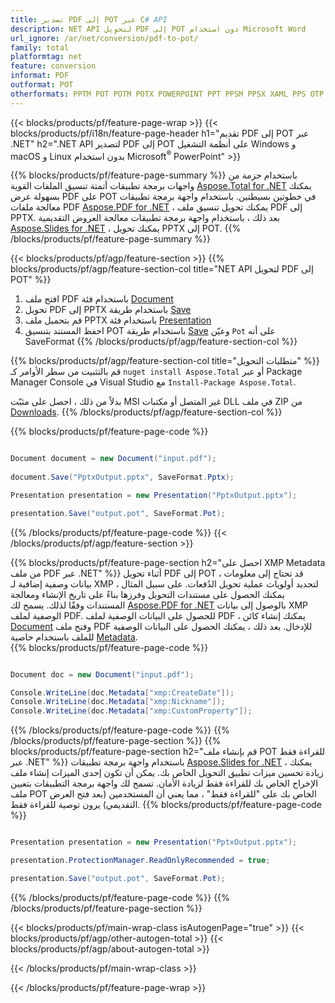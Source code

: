 ```yaml
---
title: تصدير PDF إلى POT عبر C# API
description: NET API لتحويل PDF إلى POT دون استخدام Microsoft Word
url_ignore: /ar/net/conversion/pdf-to-pot/
family: total
platformtag: net
feature: conversion
informat: PDF
outformat: POT
otherformats: PPTM POT POTM POTX POWERPOINT PPT PPSM PPSX XAML PPS OTP SWF
---
```

{{< blocks/products/pf/feature-page-wrap >}}
{{< blocks/products/pf/i18n/feature-page-header h1="تقديم PDF إلى POT عبر .NET" h2=".NET API لتصدير PDF إلى POT على أنظمة التشغيل Windows و macOS و Linux بدون استخدام Microsoft<sup>&reg;</sup> PowerPoint" >}}

{{% blocks/products/pf/feature-page-summary %}}
باستخدام حزمة من واجهات برمجة تطبيقات أتمتة تنسيق الملفات القوية [Aspose.Total for .NET](https://products.aspose.com/total/net/) يمكنك بسهولة عرض PDF على POT في خطوتين بسيطتين. باستخدام واجهة برمجة تطبيقات معالجة ملفات PDF [Aspose.PDF for .NET](https://products.aspose.com/pdf/net/) ، يمكنك تحويل تنسيق ملف PDF إلى PPTX. بعد ذلك ، باستخدام واجهة برمجة تطبيقات معالجة العروض التقديمية [Aspose.Slides for .NET](https://products.aspose.com/slides/net/) ، يمكنك تحويل PPTX إلى POT.
{{% /blocks/products/pf/feature-page-summary  %}}

{{< blocks/products/pf/agp/feature-section >}}
{{% blocks/products/pf/agp/feature-section-col title="NET API لتحويل PDF إلى POT" %}}
1. افتح ملف PDF باستخدام فئة [Document](https://reference.aspose.com/pdf/net/aspose.pdf/document)
2. تحويل PDF إلى PPTX باستخدام طريقة [Save](https://reference.aspose.com/pdf/net/aspose.pdf.document/save/methods/5)
3. قم بتحميل ملف PPTX باستخدام فئة [Presentation](https://reference.aspose.com/slides/net/aspose.slides/presentation)
4. احفظ المستند بتنسيق POT باستخدام طريقة [Save](https://reference.aspose.com/slides/net/aspose.slides.presentation/save/methods/5) وعيّن `Pot` على أنه SaveFormat
{{% /blocks/products/pf/agp/feature-section-col %}}

{{% blocks/products/pf/agp/feature-section-col title="متطلبات التحويل" %}}
قم بالتثبيت من سطر الأوامر كـ ``nuget install Aspose.Total`` أو عبر Package Manager Console في Visual Studio مع ``Install-Package Aspose.Total``.

بدلاً من ذلك ، احصل على مثبّت MSI غير المتصل أو مكتبات DLL في ملف ZIP من [Downloads](https://releases.aspose.com/total/net).
{{% /blocks/products/pf/agp/feature-section-col %}}

{{% blocks/products/pf/feature-page-code %}}

```cs

Document document = new Document("input.pdf");
 
document.Save("PptxOutput.pptx", SaveFormat.Pptx); 

Presentation presentation = new Presentation("PptxOutput.pptx");

presentation.Save("output.pot", SaveFormat.Pot);   
```

{{% /blocks/products/pf/feature-page-code %}}
{{< /blocks/products/pf/agp/feature-section >}}

{{% blocks/products/pf/feature-page-section  h2="احصل على XMP Metadata من ملف PDF عبر .NET" %}}
أثناء تحويل PDF إلى POT ، قد تحتاج إلى معلومات بيانات وصفية إضافية لـ XMP لتحديد أولويات عملية تحويل الدُفعات. على سبيل المثال ، يمكنك الحصول على مستندات التحويل وفرزها بناءً على تاريخ الإنشاء ومعالجة المستندات وفقًا لذلك. يسمح لك [Aspose.PDF for .NET](https://products.aspose.com/pdf/net/) بالوصول إلى بيانات XMP الوصفية لملف PDF. للحصول على البيانات الوصفية لملف PDF ، يمكنك إنشاء كائن [Document](https://reference.aspose.com/pdf/net/aspose.pdf/document) وفتح ملف PDF للإدخال. بعد ذلك ، يمكنك الحصول على البيانات الوصفية للملف باستخدام خاصية [Metadata](https://reference.aspose.com/pdf/net/aspose.pdf/document/properties/metadata).  
{{% blocks/products/pf/feature-page-code %}}

```cs

Document doc = new Document("input.pdf");

Console.WriteLine(doc.Metadata["xmp:CreateDate"]);
Console.WriteLine(doc.Metadata["xmp:Nickname"]);
Console.WriteLine(doc.Metadata["xmp:CustomProperty"]);
```

{{% /blocks/products/pf/feature-page-code  %}}
{{% /blocks/products/pf/feature-page-section %}}
{{% blocks/products/pf/feature-page-section  h2="قم بإنشاء ملف POT للقراءة فقط عبر .NET" %}}
باستخدام واجهة برمجة تطبيقات [Aspose.Slides for .NET](https://products.aspose.com/slides/net/) ، يمكنك زيادة تحسين ميزات تطبيق التحويل الخاص بك. يمكن أن تكون إحدى الميزات إنشاء ملف الإخراج الخاص بك للقراءة فقط لزيادة الأمان. تسمح لك واجهة برمجة التطبيقات بتعيين ملف POT الخاص بك على "للقراءة فقط" ، مما يعني أن المستخدمين (بعد فتح العرض التقديمي) يرون توصية للقراءة فقط. 
{{% blocks/products/pf/feature-page-code %}}

```cs

Presentation presentation = new Presentation("PptxOutput.pptx");

presentation.ProtectionManager.ReadOnlyRecommended = true;

presentation.Save("output.pot", SaveFormat.Pot);     
```

{{% /blocks/products/pf/feature-page-code  %}}
{{% /blocks/products/pf/feature-page-section %}}

{{< blocks/products/pf/main-wrap-class isAutogenPage="true" >}}
{{< blocks/products/pf/agp/other-autogen-total >}}
{{< blocks/products/pf/agp/about-autogen-total >}}

{{< /blocks/products/pf/main-wrap-class >}}

{{< /blocks/products/pf/feature-page-wrap >}}